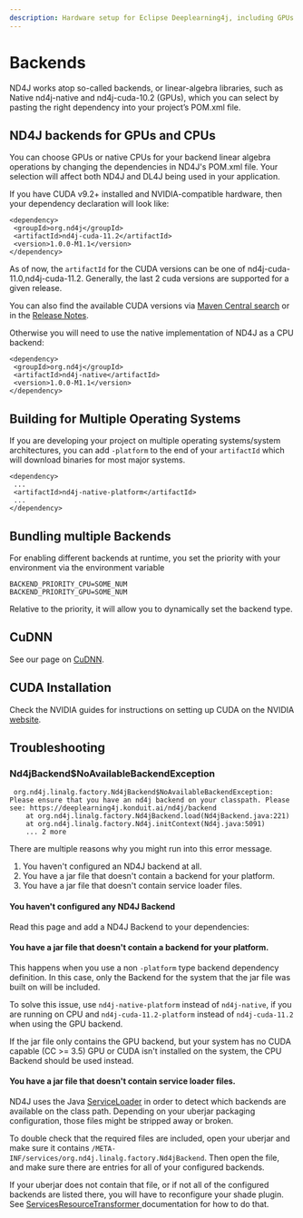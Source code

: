 ```yaml
---
description: Hardware setup for Eclipse Deeplearning4j, including GPUs and CUDA.
---
```


# Backends

ND4J works atop so-called backends, or linear-algebra libraries, such as Native nd4j-native and nd4j-cuda-10.2 (GPUs), which you can select by pasting the right dependency into your project’s POM.xml file.

## ND4J backends for GPUs and CPUs

You can choose GPUs or native CPUs for your backend linear algebra operations by changing the dependencies in ND4J's POM.xml file. Your selection will affect both ND4J and DL4J being used in your application.

If you have CUDA v9.2+ installed and NVIDIA-compatible hardware, then your dependency declaration will look like:

```markup
<dependency>
 <groupId>org.nd4j</groupId>
 <artifactId>nd4j-cuda-11.2</artifactId>
 <version>1.0.0-M1.1</version>
</dependency>
```

As of now, the `artifactId` for the CUDA versions can be one of nd4j-cuda-11.0,nd4j-cuda-11.2. Generally, the last 2 cuda versions are supported for a given release.

You can also find the available CUDA versions via [Maven Central search](https://search.maven.org/search?q=nd4j-cuda) or in the [Release Notes](../../../../release-notes/).

Otherwise you will need to use the native implementation of ND4J as a CPU backend:

```markup
<dependency>
 <groupId>org.nd4j</groupId>
 <artifactId>nd4j-native</artifactId>
 <version>1.0.0-M1.1</version>
</dependency>
```

## Building for Multiple Operating Systems

If you are developing your project on multiple operating systems/system architectures, you can add `-platform` to the end of your `artifactId` which will download binaries for most major systems.

```markup
<dependency>
 ...
 <artifactId>nd4j-native-platform</artifactId>
 ...
</dependency>
```

## Bundling multiple Backends

For enabling different backends at runtime, you set the priority with your environment via the environment variable

```
BACKEND_PRIORITY_CPU=SOME_NUM
BACKEND_PRIORITY_GPU=SOME_NUM
```

Relative to the priority, it will allow you to dynamically set the backend type.

## CuDNN

See our page on [CuDNN](https://app.gitbook.com/s/-LsGrpMiOeoMSFYK0VJQ-714541269/multi-project/explanation/configuration/config-cudnn.md).

## CUDA Installation

Check the NVIDIA guides for instructions on setting up CUDA on the NVIDIA [website](http://docs.nvidia.com/cuda/).

## Troubleshooting

### Nd4jBackend$NoAvailableBackendException

```markup
 org.nd4j.linalg.factory.Nd4jBackend$NoAvailableBackendException: Please ensure that you have an nd4j backend on your classpath. Please see: https://deeplearning4j.konduit.ai/nd4j/backend
    at org.nd4j.linalg.factory.Nd4jBackend.load(Nd4jBackend.java:221)
    at org.nd4j.linalg.factory.Nd4j.initContext(Nd4j.java:5091)
    ... 2 more
```

There are multiple reasons why you might run into this error message.

1. You haven't configured an ND4J backend at all.&#x20;
2. You have a jar file that doesn't contain a backend for your platform.
3. You have a jar file that doesn't contain service loader files.

#### You haven't configured any ND4J Backend

Read this page and add a ND4J Backend to your dependencies:

#### You have a jar file that doesn't contain a backend for your platform.

This happens when you use a non `-platform` type backend dependency definition. In this case, only the Backend for the system that the jar file was built on will be included.

To solve this issue, use `nd4j-native-platform` instead of `nd4j-native`, if you are running on CPU and `nd4j-cuda-11.2-platform` instead of `nd4j-cuda-11.2` when using the GPU backend.

If the jar file only contains the GPU backend, but your system has no CUDA capable (CC >= 3.5) GPU or CUDA isn't installed on the system, the CPU Backend should be used instead.

#### You have a jar file that doesn't contain service loader files.

ND4J uses the Java [ServiceLoader](https://docs.oracle.com/en/java/javase/14/docs/api/java.base/java/util/ServiceLoader.html) in order to detect which backends are available on the class path. Depending on your uberjar packaging configuration, those files might be stripped away or broken.

To double check that the required files are included, open your uberjar and make sure it contains `/META-INF/services/org.nd4j.linalg.factory.Nd4jBackend`. Then open the file, and make sure there are entries for all of your configured backends.

If your uberjar does not contain that file, or if not all of the configured backends are listed there, you will have to reconfigure your shade plugin. See [ServicesResourceTransformer ](https://maven.apache.org/plugins/maven-shade-plugin/examples/resource-transformers.html#ServicesResourceTransformer)documentation for how to do that.

